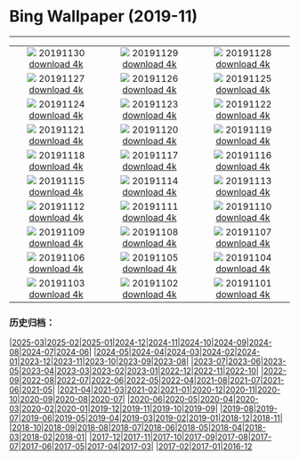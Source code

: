 # Bing Wallpaper (2019-11)
**************
| | | |
|:-:|:-:|:-:|
| ![](https://www.bing.com/th?id=OHR.MarrakechMarket_EN-US9766644565_1920x1080.jpg) 20191130 [download 4k](https://www.bing.com/th?id=OHR.MarrakechMarket_EN-US9766644565_UHD.jpg) | ![](https://www.bing.com/th?id=OHR.AspenHiking_EN-US9667132806_1920x1080.jpg) 20191129 [download 4k](https://www.bing.com/th?id=OHR.AspenHiking_EN-US9667132806_UHD.jpg) | ![](https://www.bing.com/th?id=OHR.WildTurkeys_EN-US9389941389_1920x1080.jpg) 20191128 [download 4k](https://www.bing.com/th?id=OHR.WildTurkeys_EN-US9389941389_UHD.jpg) |
| ![](https://www.bing.com/th?id=OHR.PhoenixAirport_EN-US9282919502_1920x1080.jpg) 20191127 [download 4k](https://www.bing.com/th?id=OHR.PhoenixAirport_EN-US9282919502_UHD.jpg) | ![](https://www.bing.com/th?id=OHR.HairyHighlanders_EN-US9166386626_1920x1080.jpg) 20191126 [download 4k](https://www.bing.com/th?id=OHR.HairyHighlanders_EN-US9166386626_UHD.jpg) | ![](https://www.bing.com/th?id=OHR.OverwinteringMonarchs_EN-US9077881827_1920x1080.jpg) 20191125 [download 4k](https://www.bing.com/th?id=OHR.OverwinteringMonarchs_EN-US9077881827_UHD.jpg) |
| ![](https://www.bing.com/th?id=OHR.AtchafalayaCypress_EN-US8995276008_1920x1080.jpg) 20191124 [download 4k](https://www.bing.com/th?id=OHR.AtchafalayaCypress_EN-US8995276008_UHD.jpg) | ![](https://www.bing.com/th?id=OHR.QueenVictoriaAgave_EN-US8690321294_1920x1080.jpg) 20191123 [download 4k](https://www.bing.com/th?id=OHR.QueenVictoriaAgave_EN-US8690321294_UHD.jpg) | ![](https://www.bing.com/th?id=OHR.CuttySark150_EN-US8574386630_1920x1080.jpg) 20191122 [download 4k](https://www.bing.com/th?id=OHR.CuttySark150_EN-US8574386630_UHD.jpg) |
| ![](https://www.bing.com/th?id=OHR.BeaujolaisRegion_EN-US7793380287_1920x1080.jpg) 20191121 [download 4k](https://www.bing.com/th?id=OHR.BeaujolaisRegion_EN-US7793380287_UHD.jpg) | ![](https://www.bing.com/th?id=OHR.SimienGelada_EN-US7714168748_1920x1080.jpg) 20191120 [download 4k](https://www.bing.com/th?id=OHR.SimienGelada_EN-US7714168748_UHD.jpg) | ![](https://www.bing.com/th?id=OHR.ZionBirthday_EN-US2681531368_1920x1080.jpg) 20191119 [download 4k](https://www.bing.com/th?id=OHR.ZionBirthday_EN-US2681531368_UHD.jpg) |
| ![](https://www.bing.com/th?id=OHR.IchetuckneeRiver_EN-US7505288388_1920x1080.jpg) 20191118 [download 4k](https://www.bing.com/th?id=OHR.IchetuckneeRiver_EN-US7505288388_UHD.jpg) | ![](https://www.bing.com/th?id=OHR.VelvetRevolution_EN-US7419732836_1920x1080.jpg) 20191117 [download 4k](https://www.bing.com/th?id=OHR.VelvetRevolution_EN-US7419732836_UHD.jpg) | ![](https://www.bing.com/th?id=OHR.Nebelmond_EN-US7317115137_1920x1080.jpg) 20191116 [download 4k](https://www.bing.com/th?id=OHR.Nebelmond_EN-US7317115137_UHD.jpg) |
| ![](https://www.bing.com/th?id=OHR.Murmurations_EN-US6835324023_1920x1080.jpg) 20191115 [download 4k](https://www.bing.com/th?id=OHR.Murmurations_EN-US6835324023_UHD.jpg) | ![](https://www.bing.com/th?id=OHR.CrownofLight_EN-US6653002685_1920x1080.jpg) 20191114 [download 4k](https://www.bing.com/th?id=OHR.CrownofLight_EN-US6653002685_UHD.jpg) | ![](https://www.bing.com/th?id=OHR.BigWaveSurfing_EN-US6473494383_1920x1080.jpg) 20191113 [download 4k](https://www.bing.com/th?id=OHR.BigWaveSurfing_EN-US6473494383_UHD.jpg) |
| ![](https://www.bing.com/th?id=OHR.BabyHedgehog_EN-US6368752344_1920x1080.jpg) 20191112 [download 4k](https://www.bing.com/th?id=OHR.BabyHedgehog_EN-US6368752344_UHD.jpg) | ![](https://www.bing.com/th?id=OHR.AuroraHealingFields_EN-US6272888981_1920x1080.jpg) 20191111 [download 4k](https://www.bing.com/th?id=OHR.AuroraHealingFields_EN-US6272888981_UHD.jpg) | ![](https://www.bing.com/th?id=OHR.SesameStreet50_EN-US5093557671_1920x1080.jpg) 20191110 [download 4k](https://www.bing.com/th?id=OHR.SesameStreet50_EN-US5093557671_UHD.jpg) |
| ![](https://www.bing.com/th?id=OHR.BerlinHeart_EN-US4799001684_1920x1080.jpg) 20191109 [download 4k](https://www.bing.com/th?id=OHR.BerlinHeart_EN-US4799001684_UHD.jpg) | ![](https://www.bing.com/th?id=OHR.ChapelAiguilhe_EN-US4421310982_1920x1080.jpg) 20191108 [download 4k](https://www.bing.com/th?id=OHR.ChapelAiguilhe_EN-US4421310982_UHD.jpg) | ![](https://www.bing.com/th?id=OHR.LouvreAutumn_EN-US7317365962_1920x1080.jpg) 20191107 [download 4k](https://www.bing.com/th?id=OHR.LouvreAutumn_EN-US7317365962_UHD.jpg) |
| ![](https://www.bing.com/th?id=OHR.CrocusSativus_EN-US7229387698_1920x1080.jpg) 20191106 [download 4k](https://www.bing.com/th?id=OHR.CrocusSativus_EN-US7229387698_UHD.jpg) | ![](https://www.bing.com/th?id=OHR.CamelsBalloons_EN-US7157820798_1920x1080.jpg) 20191105 [download 4k](https://www.bing.com/th?id=OHR.CamelsBalloons_EN-US7157820798_UHD.jpg) | ![](https://www.bing.com/th?id=OHR.TollymoreForest_EN-US2804177894_1920x1080.jpg) 20191104 [download 4k](https://www.bing.com/th?id=OHR.TollymoreForest_EN-US2804177894_UHD.jpg) |
| ![](https://www.bing.com/th?id=OHR.AbseilersBigBen_EN-US6976799855_1920x1080.jpg) 20191103 [download 4k](https://www.bing.com/th?id=OHR.AbseilersBigBen_EN-US6976799855_UHD.jpg) | ![](https://www.bing.com/th?id=OHR.BisonYNP_EN-US6892931697_1920x1080.jpg) 20191102 [download 4k](https://www.bing.com/th?id=OHR.BisonYNP_EN-US6892931697_UHD.jpg) | ![](https://www.bing.com/th?id=OHR.NMofAI_EN-US6789799053_1920x1080.jpg) 20191101 [download 4k](https://www.bing.com/th?id=OHR.NMofAI_EN-US6789799053_UHD.jpg) |

### 历史归档：

|[2025-03](/../2025-03/2025-03.md)|[2025-02](/../2025-02/2025-02.md)|[2025-01](/../2025-01/2025-01.md)|[2024-12](/../2024-12/2024-12.md)|[2024-11](/../2024-11/2024-11.md)|[2024-10](/../2024-10/2024-10.md)|[2024-09](/../2024-09/2024-09.md)|[2024-08](/../2024-08/2024-08.md)|[2024-07](/../2024-07/2024-07.md)|[2024-06](/../2024-06/2024-06.md)|
|[2024-05](/../2024-05/2024-05.md)|[2024-04](/../2024-04/2024-04.md)|[2024-03](/../2024-03/2024-03.md)|[2024-02](/../2024-02/2024-02.md)|[2024-01](/../2024-01/2024-01.md)|[2023-12](/../2023-12/2023-12.md)|[2023-11](/../2023-11/2023-11.md)|[2023-10](/../2023-10/2023-10.md)|[2023-09](/../2023-09/2023-09.md)|[2023-08](/../2023-08/2023-08.md)|
|[2023-07](/../2023-07/2023-07.md)|[2023-06](/../2023-06/2023-06.md)|[2023-05](/../2023-05/2023-05.md)|[2023-04](/../2023-04/2023-04.md)|[2023-03](/../2023-03/2023-03.md)|[2023-02](/../2023-02/2023-02.md)|[2023-01](/../2023-01/2023-01.md)|[2022-12](/../2022-12/2022-12.md)|[2022-11](/../2022-11/2022-11.md)|[2022-10](/../2022-10/2022-10.md)|
|[2022-09](/../2022-09/2022-09.md)|[2022-08](/../2022-08/2022-08.md)|[2022-07](/../2022-07/2022-07.md)|[2022-06](/../2022-06/2022-06.md)|[2022-05](/../2022-05/2022-05.md)|[2022-04](/../2022-04/2022-04.md)|[2021-08](/../2021-08/2021-08.md)|[2021-07](/../2021-07/2021-07.md)|[2021-06](/../2021-06/2021-06.md)|[2021-05](/../2021-05/2021-05.md)|
|[2021-04](/../2021-04/2021-04.md)|[2021-03](/../2021-03/2021-03.md)|[2021-02](/../2021-02/2021-02.md)|[2021-01](/../2021-01/2021-01.md)|[2020-12](/../2020-12/2020-12.md)|[2020-11](/../2020-11/2020-11.md)|[2020-10](/../2020-10/2020-10.md)|[2020-09](/../2020-09/2020-09.md)|[2020-08](/../2020-08/2020-08.md)|[2020-07](/../2020-07/2020-07.md)|
|[2020-06](/../2020-06/2020-06.md)|[2020-05](/../2020-05/2020-05.md)|[2020-04](/../2020-04/2020-04.md)|[2020-03](/../2020-03/2020-03.md)|[2020-02](/../2020-02/2020-02.md)|[2020-01](/../2020-01/2020-01.md)|[2019-12](/../2019-12/2019-12.md)|[2019-11](/2019-11.md)|[2019-10](/../2019-10/2019-10.md)|[2019-09](/../2019-09/2019-09.md)|
|[2019-08](/../2019-08/2019-08.md)|[2019-07](/../2019-07/2019-07.md)|[2019-06](/../2019-06/2019-06.md)|[2019-05](/../2019-05/2019-05.md)|[2019-04](/../2019-04/2019-04.md)|[2019-03](/../2019-03/2019-03.md)|[2019-02](/../2019-02/2019-02.md)|[2019-01](/../2019-01/2019-01.md)|[2018-12](/../2018-12/2018-12.md)|[2018-11](/../2018-11/2018-11.md)|
|[2018-10](/../2018-10/2018-10.md)|[2018-09](/../2018-09/2018-09.md)|[2018-08](/../2018-08/2018-08.md)|[2018-07](/../2018-07/2018-07.md)|[2018-06](/../2018-06/2018-06.md)|[2018-05](/../2018-05/2018-05.md)|[2018-04](/../2018-04/2018-04.md)|[2018-03](/../2018-03/2018-03.md)|[2018-02](/../2018-02/2018-02.md)|[2018-01](/../2018-01/2018-01.md)|
|[2017-12](/../2017-12/2017-12.md)|[2017-11](/../2017-11/2017-11.md)|[2017-10](/../2017-10/2017-10.md)|[2017-09](/../2017-09/2017-09.md)|[2017-08](/../2017-08/2017-08.md)|[2017-07](/../2017-07/2017-07.md)|[2017-06](/../2017-06/2017-06.md)|[2017-05](/../2017-05/2017-05.md)|[2017-04](/../2017-04/2017-04.md)|[2017-03](/../2017-03/2017-03.md)|
|[2017-02](/../2017-02/2017-02.md)|[2017-01](/../2017-01/2017-01.md)|[2016-12](/../2016-12/2016-12.md)